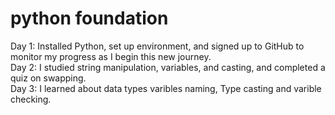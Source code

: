 # python foundation

Day 1: Installed Python, set up environment, and signed up to GitHub to monitor my progress as I begin this new journey.<br>
Day 2: I studied string manipulation, variables, and casting, and completed a quiz on swapping.<br>
Day 3: I learned about data types varibles naming, Type casting and varible checking.<br>
